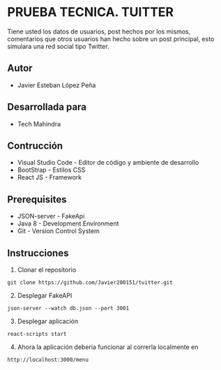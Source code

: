 # PRUEBA TECNICA. TUITTER

Tiene usted los datos de usuarios, post hechos por los mismos, comentarios que otros usuarios han hecho sobre un post principal, esto simulara una red social tipo Twitter.

## Autor
* Javier Esteban López Peña

## Desarrollada para
* Tech Mahindra
## Contrucción
* Visual Studio Code - Editor de código y ambiente de desarrollo
* BootStrap - Estilos CSS
* React JS - Framework

## Prerequisites
* JSON-server - FakeApi
* Java 8 - Development Environment
* Git - Version Control System

## Instrucciones

1. Clonar el repositorio

```
git clone https://github.com/Javier200151/tuitter.git
```

2. Desplegar FakeAPI

```
json-server --watch db.json --port 3001
```

3. Desplegar aplicación 

```
react-scripts start
```

4. Ahora la aplicación deberia funcionar al correrla localmente en

```
http://localhost:3000/menu
```